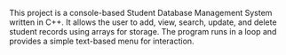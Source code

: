 This project is a console-based Student Database Management System written in C++.
It allows the user to add, view, search, update, and delete student records using arrays for storage.
The program runs in a loop and provides a simple text-based menu for interaction.
